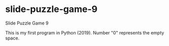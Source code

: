 # slide-puzzle-game-9
Slide Puzzle Game 9 

This is my first program in Python (2019).
Number "0" represents the empty space.

